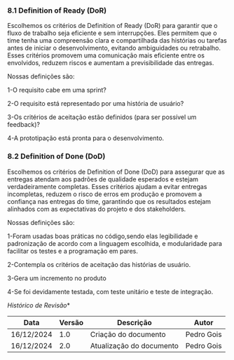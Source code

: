 ### 8.1 **Definition of Ready (DoR)**

Escolhemos os critérios de Definition of Ready (DoR) para garantir que o fluxo de trabalho seja eficiente e sem interrupções. Eles permitem que o time tenha uma compreensão clara e compartilhada das histórias ou tarefas antes de iniciar o desenvolvimento, evitando ambiguidades ou retrabalho. Esses critérios promovem uma comunicação mais eficiente entre os envolvidos, reduzem riscos e aumentam a previsibilidade das entregas.

Nossas definições são:

1-O requisito cabe em uma sprint?

2-O requisito está representado por uma história de usuário?

3-Os critérios de aceitação estão definidos (para ser possível um feedback)?

4-A prototipação está pronta para o desenvolvimento. 


### 8.2 **Definition of Done (DoD)**

Escolhemos os critérios de Definition of Done (DoD) para assegurar que as entregas atendam aos padrões de qualidade esperados e estejam verdadeiramente completas. Esses critérios ajudam a evitar entregas incompletas, reduzem o risco de erros em produção e promovem a confiança nas entregas do time, garantindo que os resultados estejam alinhados com as expectativas do projeto e dos stakeholders.

Nossas definições são:

1-Foram usadas boas práticas no código,sendo elas legibilidade e padronização de acordo com a linguagem escolhida, e modularidade para facilitar os testes e a programação em pares.

2-Contempla os critérios de aceitação das histórias de usuário.

3-Gera um incremento no produto

4-Se foi devidamente testada, com teste unitário e teste de integração.

*Histórico de Revisão**

| **Data**   | **Versão** | **Descrição**                                                                         | **Autor**                                                                 |
| ---------- | ---------- | ------------------------------------------------------------------------------------- | ------------------------------------------------------------------------- |
| 16/12/2024 | 1\.0 | Criação do documento | Pedro Gois |
| 16/12/2024 | 2\.0 | Atualização do documento | Pedro Gois |



